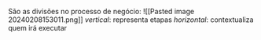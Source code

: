 São as divisões no processo de negócio:
![[Pasted image 20240208153011.png]]
_vertical_: representa etapas
_horizontal_: contextualiza quem irá executar